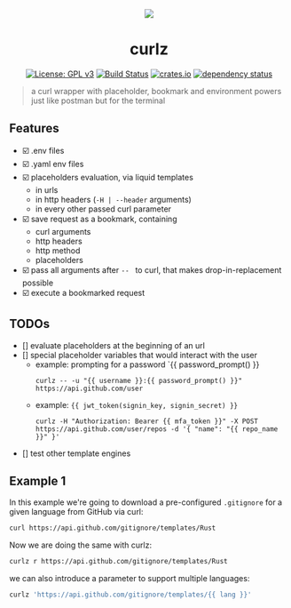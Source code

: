 <div align="center">
 <img src="https://github.com/curlz-rs/curlz/blob/main/resources/demo.gif?raw=true">
 <h1><strong>curlz</strong></h1>

[![License: GPL v3](https://img.shields.io/badge/License-GPLv3-blue.svg)](https://www.gnu.org/licenses/gpl-3.0)
[![Build Status](https://github.com/curlz-rs/curlz/workflows/Build/badge.svg)](https://github.com/curlz-rs/curlz/actions?query=branch%3Amain+workflow%3ABuild+)
[![crates.io](https://img.shields.io/crates/v/curlz.svg)](https://crates.io/crates/curlz)
[![dependency status](https://deps.rs/repo/github/curlz-rs/curlz/status.svg)](https://deps.rs/repo/github/curlz-rs/curlz)

</div>

> a curl wrapper with placeholder, bookmark and environment powers just like postman but for the terminal
 
## Features

- ☑️ .env files
- ☑️ .yaml env files
- ☑️ placeholders evaluation, via liquid templates
  - in urls
  - in http headers (`-H | --header` arguments)
  - in every other passed curl parameter
- ☑️ save request as a bookmark, containing
  - curl arguments
  - http headers
  - http method
  - placeholders
- ☑️ pass all arguments after `-- ` to curl, that makes drop-in-replacement possible
- ☑️ execute a bookmarked request

## TODOs
- [] evaluate placeholders at the beginning of an url
- [] special placeholder variables that would interact with the user
  - example: prompting for a password `{{ password_prompt() }}
    ```
    curlz -- -u "{{ username }}:{{ password_prompt() }}" https://api.github.com/user
    ```
  - example:  `{{ jwt_token(signin_key, signin_secret) }}`
    ```
    curlz -H "Authorization: Bearer {{ mfa_token }}" -X POST https://api.github.com/user/repos -d '{ "name": "{{ repo_name }}" }'
    ```
- [] test other template engines

## Example 1

In this example we're going to download a pre-configured `.gitignore` for a given language from GitHub via curl:
```sh
curl https://api.github.com/gitignore/templates/Rust
```

Now we are doing the same with curlz:
```sh
curlz r https://api.github.com/gitignore/templates/Rust
```

we can also introduce a parameter to support multiple languages:
```sh
curlz 'https://api.github.com/gitignore/templates/{{ lang }}'
```